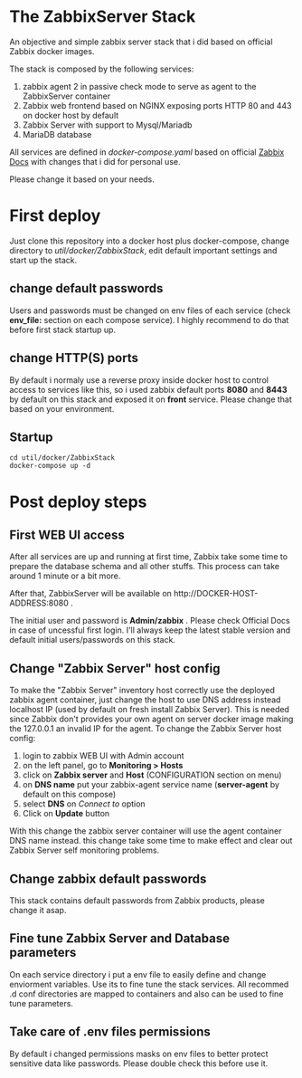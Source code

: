 # The ZabbixServer Stack

An objective and simple zabbix server stack that i did based on official Zabbix docker images.

The stack is composed by the following services:

1. zabbix agent 2 in passive check mode to serve as agent to the ZabbixServer container
2. Zabbix web frontend based on NGINX exposing ports HTTP 80 and 443 on docker host by default
3. Zabbix Server with support to Mysql/Mariadb
4. MariaDB database


All services are defined in _docker-compose.yaml_ based on official [Zabbix Docs](https://www.zabbix.com/documentation/current/en/manual/installation/containers) with changes that i did for personal use.

Please change it based on your needs.

# First deploy

Just clone this repository into a docker host plus docker-compose, change directory to _util/docker/ZabbixStack_, edit default important settings and start up the stack.

## change default passwords

Users and passwords must be changed on env files of each service (check **env_file:** section on each compose service). I highly recommend to do that before first stack startup up.

## change HTTP(S) ports

By default i normaly use a reverse proxy inside docker host to control access to services like this, so i used zabbix default ports **8080** and **8443** by default on this stack and exposed it on **front** service. Please change that based on your environment.

## Startup

```
cd util/docker/ZabbixStack
docker-compose up -d
```

# Post deploy steps

## First WEB UI access

After all services are up and running at first time, Zabbix take some time to prepare the database schema and all other stuffs. This process can take around 1 minute or a bit more.

After that, ZabbixServer will be available on http://DOCKER-HOST-ADDRESS:8080 .

The initial user and password is **Admin/zabbix** . Please check Official Docs in case of uncessful first login. I'll always keep the latest stable version and default initial users/passwords on this stack.

## Change "Zabbix Server" host config

To make the "Zabbix Server" inventory host correctly use the deployed zabbix agent container, just change the host to use DNS address instead localhost IP (used by default on fresh install Zabbix Server). This is needed since Zabbix don't provides your own agent on server docker image making the 127.0.0.1 an invalid IP for the agent. To change the Zabbix Server host config:

1. login to zabbix WEB UI with Admin account
2. on the left panel, go to **Monitoring > Hosts**
3. click on **Zabbix server** and **Host** (CONFIGURATION section on menu)
4. on **DNS name** put your zabbix-agent service name (**server-agent** by default on this compose)
5. select **DNS** on _Connect to_ option
6. Click on **Update** button

With this change the zabbix server container will use the agent container DNS name instead. this change take some time to make effect and clear out Zabbix Server self monitoring problems.

## Change zabbix default passwords

This stack contains default passwords from Zabbix products, please change it asap.

## Fine tune Zabbix Server and Database parameters

On each service directory i put a env file to easily define and change enviorment variables. Use its to fine tune the stack services. All recommed .d conf directories are mapped to containers and also can be used to fine tune parameters.

## Take care of .env files permissions

By default i changed permissions masks on env files to better protect sensitive data like passwords. Please double check this before use it.